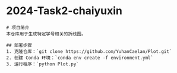 # 2024-Task2-chaiyuxin

```
# 项目简介
本仓库用于生成特定学号相关的折线图。

## 部署步骤
1. 克隆仓库：`git clone https://github.com/YuhanCaelan/Plot.git`
2. 创建 Conda 环境：`conda env create -f environment.yml`
3. 运行程序：`python Plot.py`
```

